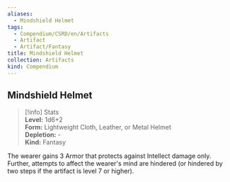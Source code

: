 ```yaml
---
aliases:
  - Mindshield Helmet
tags:
  - Compendium/CSRD/en/Artifacts
  - Artifact
  - Artifact/Fantasy
title: Mindshield Helmet
collection: Artifacts
kind: Compendium
---
```

## Mindshield Helmet  
>[!info] Stats  
> **Level:** 1d6+2  
> **Form:** Lightweight Cloth, Leather, or Metal Helmet  
> **Depletion:** -  
> **Kind:** Fantasy
  
The wearer gains 3 Armor that protects against Intellect damage only. Further, attempts to affect the wearer's mind are hindered (or hindered by two steps if the artifact is level 7 or higher).